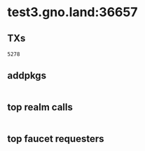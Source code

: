 # test3.gno.land:36657

## TXs
```
5278
```

## addpkgs
```
```

## top realm calls
```
```

## top faucet requesters
```
```

